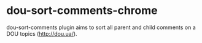 dou-sort-comments-chrome
========================

dou-sort-comments plugin aims to sort all parent and child comments on a DOU topics (http://dou.ua/).
